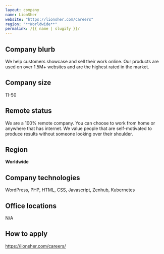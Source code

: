 ```yaml
---
layout: company
name: LionSher
website: "https://lionsher.com/careers"
region: "**Worldwide**"
permalink: /{{ name | slugify }}/
---
```


## Company blurb

We help customers showcase and sell their work online. Our products are used on over 1.5M+ websites and are the highest rated in the market.

## Company size

11-50

## Remote status

We are a 100% remote company. You can choose to work from home or anywhere that has internet. We value people that are self-motivated to produce results without someone looking over their shoulder.

## Region

**Worldwide**

## Company technologies

WordPress, PHP, HTML, CSS, Javascript, Zenhub, Kubernetes

## Office locations

N/A

## How to apply

https://lionsher.com/careers/